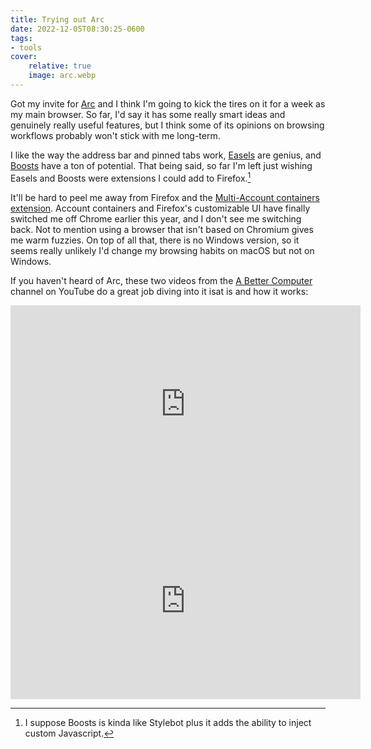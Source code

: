 ```yaml
---
title: Trying out Arc
date: 2022-12-05T08:30:25-0600
tags:
- tools
cover:
    relative: true
    image: arc.webp
---
```


Got my invite for [Arc](https://arc.net/) and I think I'm going to kick the tires on it for a week as my main browser. So far, I'd say it has some really smart ideas and genuinely really useful features, but I think some of its opinions on browsing workflows probably won't stick with me long-term.

I like the way the address bar and pinned tabs work, [Easels](https://www.youtube.com/watch?v=ukquBSOpmTk&t=476s) are genius, and [Boosts](https://youtu.be/53KQ2wUZG2s) have a ton of potential. That being said, so far I'm left just wishing Easels and Boosts were extensions I could add to Firefox.[^1]

[^1]: I suppose Boosts is kinda like Stylebot plus it adds the ability to inject custom Javascript.

It'll be hard to peel me away from Firefox and the [Multi-Account containers extension](https://addons.mozilla.org/en-US/firefox/addon/multi-account-containers/). Account containers and Firefox's customizable UI have finally switched me off Chrome earlier this year, and I don't see me switching back. Not to mention using a browser that isn't based on Chromium gives me warm fuzzies. On top of all that, there is no Windows version, so it seems really unlikely I'd change my browsing habits on macOS but not on Windows.

If you haven't heard of Arc, these two videos from the [A Better Computer](https://www.youtube.com/@ABetterComputer) channel on YouTube do a great job diving into it isat is and how it works:

<iframe width="560" height="315" src="https://www.youtube-nocookie.com/embed/fRiXbwYt4k0" title="YouTube video player" frameborder="0" allow="accelerometer; autoplay; clipboard-write; encrypted-media; gyroscope; picture-in-picture" allowfullscreen></iframe>

<iframe width="560" height="315" src="https://www.youtube-nocookie.com/embed/NPpwa2PGbsw" title="YouTube video player" frameborder="0" allow="accelerometer; autoplay; clipboard-write; encrypted-media; gyroscope; picture-in-picture" allowfullscreen></iframe>